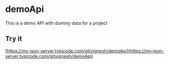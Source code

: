 # demoApi
This is a demo API with dummy data for a project

## Try it

[https://my-json-server.typicode.com/gitvignesh/demoApi](https://my-json-server.typicode.com/gitvignesh/demoApi)

